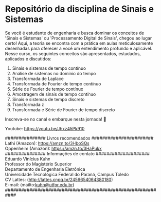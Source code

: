 # Repositório da disciplina de Sinais e Sistemas

Se você é estudante de engenharia e busca dominar os conceitos de 'Sinais e Sistemas' ou 'Processamento Digital de Sinais', chegou ao lugar certo! Aqui, a teoria se encontra com a prática em aulas meticulosamente desenhadas para oferecer a você um entendimento profundo e aplicável. Nesse curso, os seguintes conceitos são apresentados, estudados, aplicados e discutidos:

1) Sinais e sistemas de tempo contínuo
2) Análise de sistemas no domínio do tempo
3) Transformada de Laplace
4) Transformada de Fourier de tempo contínuo
5) Série de Fourier de tempo contínuo
6) Amostragem de sinais de tempo contínuo
7) Sinais e sistemas de tempo discreto
8) Transformada z
9) Transformada e Série de Fourier de tempo discreto

Inscreva-se no canal e embarque nesta jornada! 🚀

Youtube: https://youtu.be/Jhxz45Pk910

############### Livros recomendados #######################\
Lathi (Amazon): https://amzn.to/3HboSQs  
Oppenheim (Amazon): https://amzn.to/3HaPukx  
############### Informações de contato ####################\
Eduardo Vinícius Kuhn  
Professor do Magistério Superior  
Departamento de Engenharia Eletrônica  
Universidade Tecnológica Federal do Paraná, Campus Toledo  
CV Lattes: (http://lattes.cnpq.br/2456654064380180)  
E-mail: (mailto:kuhn@utfpr.edu.br)  
############################################################
